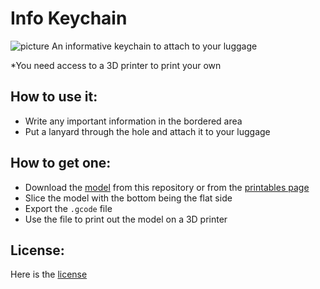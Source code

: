 # Info Keychain

![picture](https://media.printables.com/media/prints/969124/images/7395338_c6ae24bc-0282-4be1-b321-f0e447aca2bd_e594b403-2f2c-465c-8bd1-8e52e8b67dc8/thumbs/inside/1600x1200/jpg/img_2237.webp)
An informative keychain to attach to your luggage 

*You need access to a 3D printer to print your own

## How to use it:

- Write any important information in the bordered area
- Put a lanyard through the hole and attach it to your luggage

## How to get one:
- Download the [model](info_keychain_v1.stl) from this repository or from the [printables page](https://www.printables.com/model/969124-informative-keychain)
- Slice the model with the bottom being the flat side
- Export the `.gcode` file
- Use the file to print out the model on a 3D printer

## License:
Here is the [license](LICENSE)
